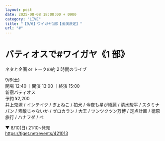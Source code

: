 ```yaml
---
layout: post
date: 2025-08-08 18:00:00 + 0900
category: "LIVE"
title: "【9/6】ワイガヤ1部【出演決定】"
url: "#"
---
```


# バティオスで#ワイガヤ《1 部》<br>

ネタと企画 or トークの約 2 時間のライブ

<i class="fa-regular fa-calendar-alt"></i> 9/6(土)<br>
<i class="fa-regular fa-clock"></i> 開場 12:40 ｜開演 13:00 ｜終演 15:00 <br>
<i class="fa-solid fa-location-dot"></i> 新宿バティオス<br>
<i class="fa-solid fa-ticket"></i> 予約 ¥2,200<br>
<i class="fa-solid fa-users"></i> 井上鬼塚 / インテイク / ぎょねこ / 狛犬 / 今夜も星が綺麗 / 清水駿平 / スタミナパン / 素敵じゃないか / ゼロカラン / 大王 / ツンツクツン万博 / 定点計画 / 徳原旅行 / ハナフダ / ぺ

▼ 8/10(日) 21:10~発売<br>
<https://tiget.net/events/421013>
